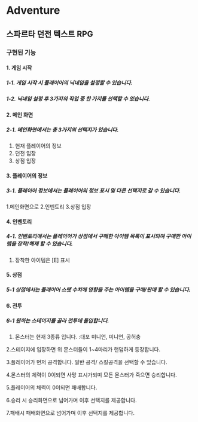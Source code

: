 # Adventure

## 스파르타 던전 텍스트 RPG

### 구현된 기능

#### 1. 게임 시작
##### 1-1. 게임 시작 시 플레이어의 닉네임을 설정할 수 있습니다.
##### 1-2. 닉네임 설정 후 3가지의 직업 중 한 가지를 선택할 수 있습니다.

#### 2. 메인 화면
##### 2-1. 메인화면에서는 총 3가지의 선택지가 있습니다.
1. 현재 플레이어의 정보
2. 던전 입장
3. 상점 입장


#### 3. 플레이어의 정보
##### 3-1. 플레이어 정보에서는 플레이어의 정보 표시 및 다른 선택지로 갈 수 있습니다.
1.메인화면으로
2.인벤토리
3.상점 입장

#### 4. 인벤토리
##### 4-1. 인벤토리에서는 플레이어가 상점에서 구매한 아이템 목록이 표시되며 구매한 아이템을 장착/해제 할 수 있습니다.
1. 장착한 아이템은 [E] 표시

#### 5. 상점
##### 5-1 상점에서는 플레이어 스탯 수치에 영향을 주는 아이템을 구매/판매 할 수 있습니다.

#### 6. 전투
##### 6-1 원하는 스테이지를 골라 전투에 돌입합니다.

1. 몬스터는 현재 3종류 입니다.
   :대포 미니언, 미니언, 공허충


2.스테이지에 입장하면 위 몬스터들이 1~4마리가 랜덤하게 등장합니다.


3.플레이어가 먼저 공격합니다. 일반 공격/ 스킬공격을 선택할 수 있습니다.


4.몬스터의 체력이 0이되면 사망 표시가되며 모든 몬스터가 죽으면 승리합니다.


5.플레이어의 체력이 0이되면 패배합니다.


6.승리 시 승리화면으로 넘어가며 이후 선택지를 제공합니다.


7.패배시 패배화면으로 넘어가며 이후 선택지를 제공합니다.
